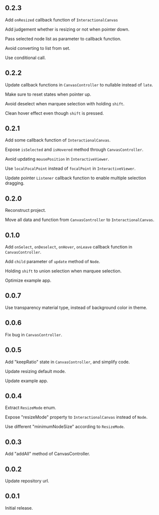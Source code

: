 ## 0.2.3

Add ```onResized``` callback function of ```InteractionalCanvas```

Add judgement whether is resizing or not when pointer down.

Pass selected node list as parameter to callback function.

Avoid converting to list from set.

Use conditional call.

## 0.2.2

Update callback functions in ```CanvasController``` to nullable instead of ```late```.

Make sure to reset states when pointer up.

Avoid deselect when marquee selection with holding ```shift```.

Clean hover effect even though ```shift``` is pressed.

## 0.2.1

Add some callback function of ```InteractionalCanvas```.

Expose ```isSelected``` and ```isHovered``` method through ```CanvasController```.

Avoid updating ```mousePosition``` in ```InteractiveViewer```.

Use ```localFocalPoint``` instead of ```focalPoint``` in ```InteractiveViewer```.

Update pointer ```Listener``` callback function to enable multiple selection dragging.

## 0.2.0

Reconstruct project.

Move all data and function from ```CanvasController``` to ```InteractionalCanvas```.

## 0.1.0

Add ```onSelect```, ```onDeselect```, ```onHover```, ```onLeave``` callback function in ```CanvasController```.

Add ```child``` parameter of ```update``` method of ```Node```.

Holding ```shift``` to union selection when marquee selection.

Optimize example app.

## 0.0.7

Use transparency material type, instead of background color in theme.

## 0.0.6

Fix bug in ```CanvasController```.

## 0.0.5

Add "keepRatio" state in ```CanvasController```, and simplify code.

Update resizing default mode.

Update example app.

## 0.0.4

Extract ```ResizeMode``` enum.

Expose "resizeMode" property to ```InteractionalCanvas``` instead of ```Node```.

Use different "minimumNodeSize" according to ```ResizeMode```.

## 0.0.3

Add "addAll" method of CanvasController.

## 0.0.2

Update repository url.

## 0.0.1

Initial release.
